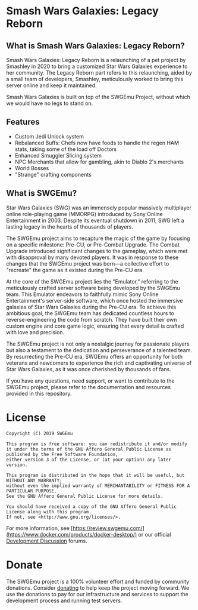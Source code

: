 # Smash Wars Galaxies: Legacy Reborn

## What is Smash Wars Galaxies: Legacy Reborn?

Smash Wars Galaxies: Legacy Reborn is a relaunching of a pet project by Smashley in 2020 to bring a customized Star Wars Galaxies experience to her community. The Legacy Reborn part refers to this relaunching, aided by a small team of developers, Smashley, meticulously worked to bring this server online and keep it maintained.

Smash Wars Galaxies is built on top of the SWGEmu Project, without which we would have no legs to stand on.

## Features
- Custom Jedi Unlock system
- Rebalanced Buffs: Chefs now have foods to handle the regen HAM stats, taking some of the load off Doctors
- Enhanced Smuggler Slicing system
- NPC Merchants that allow for gambling, akin to Diablo 2's merchants
- World Bosses
- "Strange" crafting components


## What is SWGEmu?

Star Wars Galaxies (SWG) was an immensely popular massively multiplayer online role-playing game (MMORPG) introduced by Sony Online Entertainment in 2003. Despite its eventual shutdown in 2011, SWG left a lasting legacy in the hearts of thousands of players.

The SWGEmu project aims to recapture the magic of the game by focusing on a specific milestone: Pre-CU, or Pre-Combat Upgrade. The Combat Upgrade introduced significant changes to the gameplay, which were met with disapproval by many devoted players. It was in response to these changes that the SWGEmu project was born—a collective effort to "recreate" the game as it existed during the Pre-CU era.

At the core of the SWGEmu project lies the "Emulator," referring to the meticulously crafted server software being developed by the SWGEmu team. This Emulator endeavors to faithfully mimic Sony Online Entertainment's server-side software, which once hosted the immersive galaxies of Star Wars Galaxies during the Pre-CU era. To achieve this ambitious goal, the SWGEmu team has dedicated countless hours to reverse-engineering the code from scratch. They have built their own custom engine and core game logic, ensuring that every detail is crafted with love and precision.

The SWGEmu project is not only a nostalgic journey for passionate players but also a testament to the dedication and perseverance of a talented team. By resurrecting the Pre-CU era, SWGEmu offers an opportunity for both veterans and newcomers to experience the rich and captivating universe of Star Wars Galaxies, as it was once cherished by thousands of fans.

If you have any questions, need support, or want to contribute to the SWGEmu project, please refer to the documentation and resources provided in this repository.


# License

    Copyright (C) 2019 SWGEmu

    This program is free software: you can redistribute it and/or modify
    it under the terms of the GNU Affero General Public License as published by the Free Software Foundation,
    either version 3 of the License, or (at your option) any later version.

    This program is distributed in the hope that it will be useful, but WITHOUT ANY WARRANTY;
    without even the implied warranty of MERCHANTABILITY or FITNESS FOR A PARTICULAR PURPOSE.
    See the GNU Affero General Public License for more details.

    You should have received a copy of the GNU Affero General Public License along with this program.
    If not, see <http://www.gnu.org/licenses/>.

For more information, see [https://review.swgemu.com/](https://www.docker.com/products/docker-desktop/) or our official [Development Discussion](https://www.swgemu.com/forums/forumdisplay.php?f=10) forums.

# Donate

The SWGEmu project is a 100% volunteer effort and funded by community donations. Consider [donating](https://www.swgemu.com/donate/?rm) to help keep the project moving forward. We use the donations to pay for our infrastructure and services to support the development process and running test servers.
